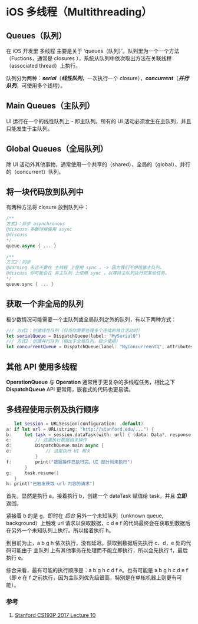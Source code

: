 # iOS 多线程（Multithreading）

## Queues（队列）

在 iOS 开发里 多线程 主要是关于 ‘queues（队列）’。队列里为一个一个方法（Fuctions，通常是 closures ），系统从队列中依次取出方法在关联线程（associated thread）上执行。

队列分为两种：***serial***（***线性队列***，一次执行一个 closure），***concurrent***（***并行队列***，可使用多个线程）。

## Main Queues（主队列）

UI 运行在一个的线性队列上 - 即主队列。所有的 UI 活动必须发生在主队列，并且只能发生于主队列。

## Global Queues（全局队列）

除 UI 活动外其他事物，通常使用一个共享的（shared）、全局的（global）、并行的（concurrent）队列。

## 将一块代码放到队列中

有两种方法将 closure 放到队列中：

``` swift
/**
方式1：异步 asynchronous
@discuss 多数时候使用 async
@discuss 
*/
queue.async { ... }
 
/**
方式2：同步
@warning 永远不要在 主线程 上使用 sync 。-> 因为我们不想阻塞主队列。
@discuss 你可能会在 非主队列 上使用 sync ，以等待主队列执行完某些任务。
*/
queue.sync { ... }
```

## 获取一个非全局的队列

极少数情况可能需要一个主队列或全局队列之外的队列，有以下两种方式：

```swift
/// 方式1：创建线性队列（仅当你需要处理多个连续的独立活动时）
let serialQueue = DispatchQueue(label: "MySerialQ")
/// 方式2：创建并行队列（相比于全局队列，极少使用）
let concurrentQueue = DispatchQueue(label: "MyConcurreentQ", attributes: .concurrent)
```

## 其他  API 使用多线程

**OperationQueue** 与 **Operation** 通常用于更复杂的多线程任务，相比之下 **DispatchQueue** API 更常用，嵌套式的代码也更易读。

## 多线程使用示例及执行顺序

```swift
   let session = URLSession(configuration: .default)
a: if let url = URL(string: "http://stanford.edu/...") {
b:     let task = session.dataTask(with: url) { (data: Data?, response, error) in
c:         // 这里执行数据相关操作
d:         DispatchQueue.main.async {
e:             // 这里执行 UI 相关
           }
f:         print("数据操作已执行完，UI 部分尚未执行")
       }
g:     task.resume()
   }
h: print("已触发获取 url 内容的请求")
```

首先，显然是执行 a，接着执行 b，创建一个 dataTask 赋值给 task，并且 **立即** 返回。

紧接着 b 的是 g，即时在 *后台* 另外一个未知队列（unknown queue, background）上触发 url 请求以获取数据，c d e f 的代码最终会在获取到数据后在另外一个未知队列上执行。所以接着执行 h。

到目前为止，a b g h 依次执行，没有延迟。获取到数据后先执行 c、d，e 处的代码可能由于 主队列 上有其他事务在处理而不能立即执行，所以会先执行 f，最后执行 e。

综合来看，最有可能的执行顺序是：a b g h c d f e。也有可能是 a b g h c d e f（即 e 在 f 之前执行，因为主队列优先级很高，特别是在单核机器上则更有可能）。

### 参考

1. [Stanford CS193P 2017 Lecture 10](https://www.bilibili.com/video/BV1Mx411L7dS?p=12)









